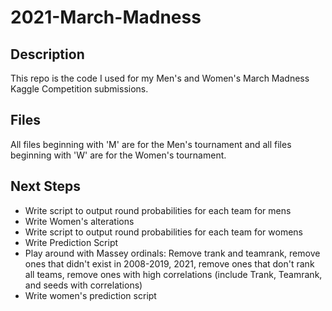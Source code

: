 # 2021-March-Madness

## Description

This repo is the code I used for my Men's and Women's March Madness Kaggle Competition submissions.

## Files

All files beginning with 'M' are for the Men's tournament and all files beginning with 'W' are for the Women's tournament.


## Next Steps

- Write script to output round probabilities for each team for mens
- Write Women's alterations
- Write script to output round probabilities for each team for womens
- Write Prediction Script
- Play around with Massey ordinals: Remove trank and teamrank, remove ones that didn't exist in 2008-2019, 2021, remove ones that don't rank all teams, remove ones with high correlations (include Trank, Teamrank, and seeds with correlations)
- Write women's prediction script
